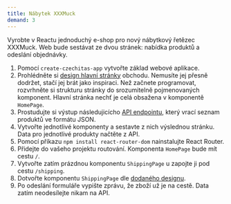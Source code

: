 ```yaml
---
title: Nábytek XXXMuck
demand: 3
---
```


Vyrobte v Reactu jednoduchý e-shop pro nový nábytkový řetězec XXXMuck. Web bude sestávat ze dvou stránek: nabídka produktů a odeslání objednávky.

1. Pomocí `create-czechitas-app` vytvořte základ webové aplikace. 
1. Prohlédněte si [design hlavní stránky](assets/homepage.png) obchodu. Nemusíte jej přesně dodržet, stačí jej brát jako inspiraci. Než začnete programovat, rozvrhněte si strukturu stránky do srozumitelně pojmenovaných komponent. Hlavní stránka nechť je celá obsažena v komponentě `HomePage`.
1. Prostudujte si výstup následujicícho [API endpointu](https://apps.kodim.cz/react-2/xxxmuck), který vrací seznam produktů ve formátu JSON.
1. Vytvořte jednotlivé komponenty a sestavte z nich výslednou stránku. Data pro jednotlivé produkty načtěte z API. 
1. Pomocí příkazu `npm install react-router-dom` nainstalujte React Router.
1. Přidejte do vašeho projektu routování. Komponenta `HomePage` bude mít cestu `/`. 
1. Vytvořte zatím prázdnou komponentu `ShippingPage` u zapojte ji pod cestu `/shipping`.
1. Dotvořte komponentu `ShippingPage` dle [dodaného designu](assets/shippingpage.png).
1. Po odeslání formuláře vypište zprávu, že zboží už je na cestě. Data zatím neodesílejte nikam na API. 
